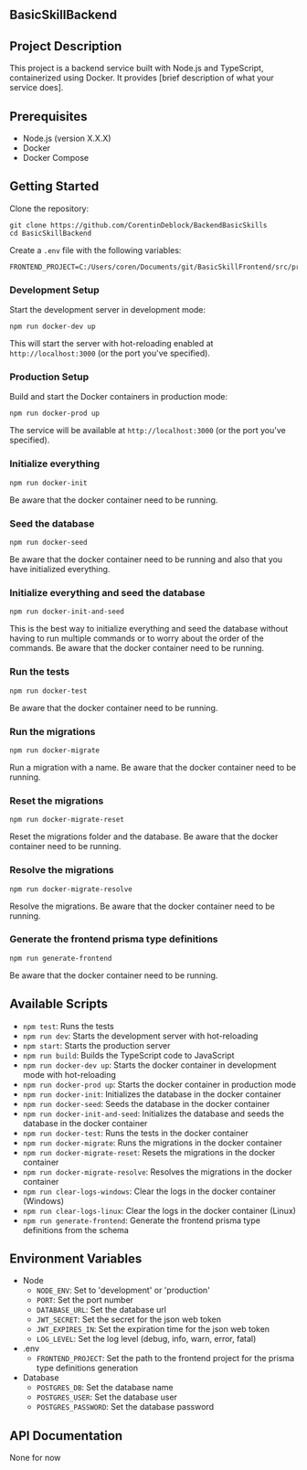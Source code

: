 ## BasicSkillBackend

## Project Description

This project is a backend service built with Node.js and TypeScript, containerized using Docker. It provides [brief description of what your service does].

## Prerequisites

- Node.js (version X.X.X)
- Docker
- Docker Compose

## Getting Started

Clone the repository:

```
git clone https://github.com/CorentinDeblock/BackendBasicSkills
cd BasicSkillBackend
```

Create a `.env` file with the following variables:

```
FRONTEND_PROJECT=C:/Users/coren/Documents/git/BasicSkillFrontend/src/prisma
```

### Development Setup

Start the development server in development mode:

```
npm run docker-dev up
```

This will start the server with hot-reloading enabled at `http://localhost:3000` (or the port you've specified).

### Production Setup

Build and start the Docker containers in production mode:

```
npm run docker-prod up
```

The service will be available at `http://localhost:3000` (or the port you've specified).

### Initialize everything

```
npm run docker-init
```

Be aware that the docker container need to be running.

### Seed the database

```
npm run docker-seed
```

Be aware that the docker container need to be running and also that you have initialized everything.

### Initialize everything and seed the database

```
npm run docker-init-and-seed
```

This is the best way to initialize everything and seed the database without having to run multiple commands or to worry about the order of the commands. Be aware that the docker container need to be running.

### Run the tests

```
npm run docker-test
```

Be aware that the docker container need to be running.

### Run the migrations

```
npm run docker-migrate
```

Run a migration with a name. Be aware that the docker container need to be running.

### Reset the migrations

```
npm run docker-migrate-reset
```

Reset the migrations folder and the database. Be aware that the docker container need to be running.

### Resolve the migrations

```
npm run docker-migrate-resolve
```

Resolve the migrations. Be aware that the docker container need to be running.

### Generate the frontend prisma type definitions

```
npm run generate-frontend
```

Be aware that the docker container need to be running.

## Available Scripts

- `npm test`: Runs the tests
- `npm run dev`: Starts the development server with hot-reloading
- `npm start`: Starts the production server
- `npm run build`: Builds the TypeScript code to JavaScript
- `npm run docker-dev up`: Starts the docker container in development mode with hot-reloading
- `npm run docker-prod up`: Starts the docker container in production mode
- `npm run docker-init`: Initializes the database in the docker container
- `npm run docker-seed`: Seeds the database in the docker container
- `npm run docker-init-and-seed`: Initializes the database and seeds the database in the docker container
- `npm run docker-test`: Runs the tests in the docker container
- `npm run docker-migrate`: Runs the migrations in the docker container
- `npm run docker-migrate-reset`: Resets the migrations in the docker container
- `npm run docker-migrate-resolve`: Resolves the migrations in the docker container
- `npm run clear-logs-windows`: Clear the logs in the docker container (Windows)
- `npm run clear-logs-linux`: Clear the logs in the docker container (Linux)
- `npm run generate-frontend`: Generate the frontend prisma type definitions from the schema

## Environment Variables

- Node
  - `NODE_ENV`: Set to 'development' or 'production'
  - `PORT`: Set the port number
  - `DATABASE_URL`: Set the database url
  - `JWT_SECRET`: Set the secret for the json web token
  - `JWT_EXPIRES_IN`: Set the expiration time for the
    json web token
  - `LOG_LEVEL`: Set the log level (debug, info, warn, error, fatal)
- .env
  - `FRONTEND_PROJECT`: Set the path to the frontend project for the prisma type definitions generation
- Database
  - `POSTGRES_DB`: Set the database name
  - `POSTGRES_USER`: Set the database user
  - `POSTGRES_PASSWORD`: Set the database password

## API Documentation

None for now
